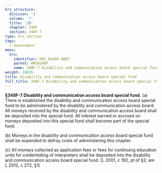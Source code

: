 ```yaml
---
hrs_structure:
  division: '1'
  volume: '7'
  title: '20'
  chapter: 348F
  section: 348F-7
type: hrs_section
tags:
  - Government
menu:
  hrs:
    identifier: HRS_0348F-0007
    parent: HRS0348F
    name: 348F-7 Disability and communication access board special fund
weight: 18035
title: Disability and communication access board special fund
full_title: 348F-7 Disability and communication access board special fund
---
```

**§348F-7 Disability and communication access board special fund.** (a) There is established the disability and communication access board special fund to be administered by the disability and communication access board. All moneys received by the disability and communication access board shall be deposited into the special fund. All interest earned or accrued on moneys deposited into this special fund shall become part of the special fund.

(b) Moneys in the disability and communication access board special fund shall be expended to defray costs of administering this chapter.

(c) All moneys collected as application fees or fees for continuing education units for credentialing of interpreters shall be deposited into the disability and communication access board special fund. [L 2001, c 192, pt of §2; am L 2012, c 272, §1]
